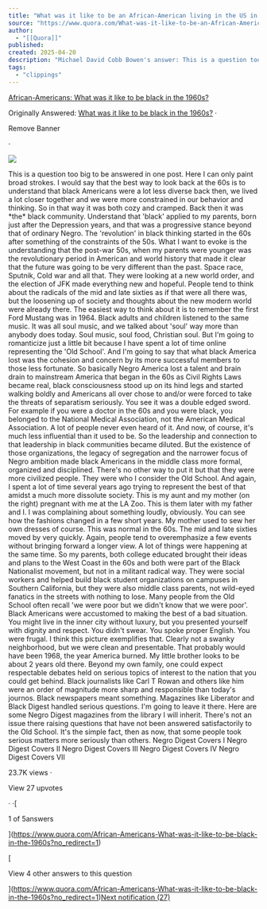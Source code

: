 ```yaml
---
title: "What was it like to be an African-American living in the US in the 1960s?"
source: "https://www.quora.com/What-was-it-like-to-be-an-African-American-living-in-the-US-in-the-1960s/answer/Michael-David-Cobb-Bowen?__filter__=all&__nsrc__=3&__sncid__=63658667020"
author:
  - "[[Quora]]"
published:
created: 2025-04-20
description: "Michael David Cobb Bowen's answer: This is a question too big to be answered in one post. Here I can only paint broad strokes. I would say that the best way to look back at the 60s is to understand that black Americans were a lot less diverse back then, we lived a lot closer together and we wer..."
tags:
  - "clippings"
---
```

[African-Americans: What was it like to be black in the 1960s?](https://www.quora.com/African-Americans-What-was-it-like-to-be-black-in-the-1960s?no_redirect=1)

Originally Answered: [What was it like to be black in the 1960s?](https://www.quora.com/African-Americans-What-was-it-like-to-be-black-in-the-1960s?no_redirect=1) ·

Remove Banner

·

![](https://qph.cf2.quoracdn.net/main-qimg-7f6b21504600c408904ab0be2faff76c.webp)

This is a question too big to be answered in one post. Here I can only paint broad strokes. I would say that the best way to look back at the 60s is to understand that black Americans were a lot less diverse back then, we lived a lot closer together and we were more constrained in our behavior and thinking. So in that way it was both cozy and cramped. Back then it was \*the\* black community. Understand that 'black' applied to my parents, born just after the Depression years, and that was a progressive stance beyond that of ordinary Negro. The 'revolution' in black thinking started in the 60s after something of the constraints of the 50s. What I want to evoke is the understanding that the post-war 50s, when my parents were younger was the revolutionary period in American and world history that made it clear that the future was going to be very different than the past. Space race, Sputnik, Cold war and all that. They were looking at a new world order, and the election of JFK made everything new and hopeful. People tend to think about the radicals of the mid and late sixties as if that were all there was, but the loosening up of society and thoughts about the new modern world were already there. The easiest way to think about it is to remember the first Ford Mustang was in 1964. Black adults and children listened to the same music. It was all soul music, and we talked about 'soul' way more than anybody does today. Soul music, soul food, Christian soul. But I'm going to romanticize just a little bit because I have spent a lot of time online representing the 'Old School'. And I'm going to say that what black America lost was the cohesion and concern by its more successful members to those less fortunate. So basically Negro America lost a talent and brain drain to mainstream America that began in the 60s as Civil Rights Laws became real, black consciousness stood up on its hind legs and started walking boldly and Americans all over chose to and/or were forced to take the threats of separatism seriously. You see it was a double edged sword. For example if you were a doctor in the 60s and you were black, you belonged to the National Medical Association, not the American Medical Association. A lot of people never even heard of it. And now, of course, it's much less influential than it used to be. So the leadership and connection to that leadership in black communities became diluted. But the existence of those organizations, the legacy of segregation and the narrower focus of Negro ambition made black Americans in the middle class more formal, organized and disciplined. There's no other way to put it but that they were more civilized people. They were who I consider the Old School. And again, I spent a lot of time several years ago trying to represent the best of that amidst a much more dissolute society. This is my aunt and my mother (on the right) pregnant with me at the LA Zoo. This is them later with my father and I. I was complaining about something loudly, obviously. You can see how the fashions changed in a few short years. My mother used to sew her own dresses of course. This was normal in the 60s. The mid and late sixties moved by very quickly. Again, people tend to overemphasize a few events without bringing forward a longer view. A lot of things were happening at the same time. So my parents, both college educated brought their ideas and plans to the West Coast in the 60s and both were part of the Black Nationalist movement, but not in a militant radical way. They were social workers and helped build black student organizations on campuses in Southern California, but they were also middle class parents, not wild-eyed fanatics in the streets with nothing to lose. Many people from the Old School often recall 'we were poor but we didn't know that we were poor'. Black Americans were accustomed to making the best of a bad situation. You might live in the inner city without luxury, but you presented yourself with dignity and respect. You didn't swear. You spoke proper English. You were frugal. I think this picture exemplifies that. Clearly not a swanky neighborhood, but we were clean and presentable. That probably would have been 1968, the year America burned. My little brother looks to be about 2 years old there. Beyond my own family, one could expect respectable debates held on serious topics of interest to the nation that you could get behind. Black journalists like Carl T Rowan and others like him were an order of magnitude more sharp and responsible than today's journos. Black newspapers meant something. Magazines like Liberator and Black Digest handled serious questions. I'm going to leave it there. Here are some Negro Digest magazines from the library I will inherit. There's not an issue there raising questions that have not been answered satisfactorily to the Old School. It's the simple fact, then as now, that some people took serious matters more seriously than others. Negro Digest Covers I Negro Digest Covers II Negro Digest Covers III Negro Digest Covers IV Negro Digest Covers VII

23.7K views ·

View 27 upvotes

· ·[

1 of 5answers

](https://www.quora.com/African-Americans-What-was-it-like-to-be-black-in-the-1960s?no_redirect=1)

[

View 4 other answers to this question

](https://www.quora.com/African-Americans-What-was-it-like-to-be-black-in-the-1960s?no_redirect=1)[Next notification (27)](https://www.quora.com/unanswered/Is-an-inclusive-society-more-economically-productive-than-an-exclusive-one?__filter__=all&__nsrc__=3&__sncid__=63657126268)